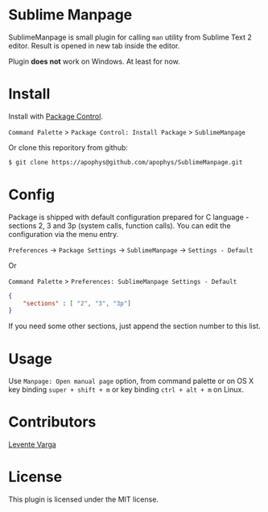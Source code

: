 # Sublime Manpage

SublimeManpage is small plugin for calling `man` utility from
Sublime Text 2 editor. Result is opened in new tab inside the
editor.

Plugin **does not** work on Windows. At least for now.

# Install

Install with [Package Control](http://wbond.net/sublime_packages/package_control).

`Command Palette` > `Package Control: Install Package` > `SublimeManpage`

Or clone this reporitory from github:

```bash
$ git clone https://apophys@github.com/apophys/SublimeManpage.git
```

# Config

Package is shipped with default configuration prepared
for C language - sections 2, 3 and 3p (system calls, function calls).
You can edit the configuration via the menu entry.

`Preferences` -> `Package Settings` -> `SublimeManpage` -> `Settings - Default`

Or

`Command Palette` > `Preferences: SublimeManpage Settings - Default`

```json
{
    "sections" : [ "2", "3", "3p"]
}
```

If you need some other sections, just append the section number to this list.

# Usage

Use `Manpage: Open manual page` option, from command palette or on OS X
key binding `super + shift + m` or key binding `ctrl + alt + m` on Linux.


# Contributors

[Levente Varga](https://github.com/crazybyte)

# License

This plugin is licensed under the MIT license.